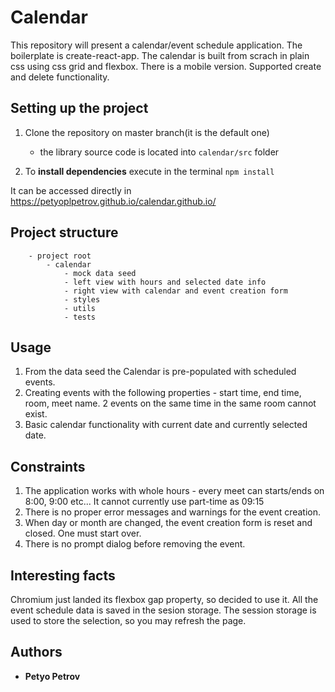 # Calendar

This repository will present a calendar/event schedule application. The boilerplate is create-react-app. The calendar is built from scrach in plain css using css grid and flexbox. There is a mobile version.
Supported create and delete functionality.

## Setting up the project

1. Clone the repository on master branch(it is the default one)

   - the library source code is located into `calendar/src` folder

1. To **install dependencies** execute in the terminal `npm install`

It can be accessed directly in https://petyoplpetrov.github.io/calendar.github.io/

## Project structure

```
    - project root
        - calendar
            - mock data seed
            - left view with hours and selected date info
            - right view with calendar and event creation form
            - styles
            - utils
            - tests

```

## Usage

1. From the data seed the Calendar is pre-populated with scheduled events.
2. Creating events with the following properties - start time, end time, room, meet name. 2 events on the same time in the same room cannot exist.
3. Basic calendar functionality with current date and currently selected date.

## Constraints

1. The application works with whole hours - every meet can starts/ends on 8:00, 9:00 etc... It cannot currently use part-time as 09:15
2. There is no proper error messages and warnings for the event creation.
3. When day or month are changed, the event creation form is reset and closed. One must start over.
4. There is no prompt dialog before removing the event.

## Interesting facts

Chromium just landed its flexbox gap property, so decided to use it. All the event schedule data is saved in the sesion storage.
The session storage is used to store the selection, so you may refresh the page.

## Authors

- **Petyo Petrov**
